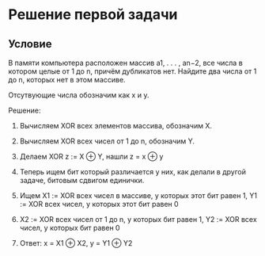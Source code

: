 # Решение первой задачи 

## Условие 
В памяти компьютера расположен массив a1, . . . , an−2, все числа в котором целые от 1 до n,
причём дубликатов нет. Найдите два числа от 1 до n, которых нет в этом массиве.

Отсутвующие числа обозначим как x и y.

Решение: 

1) Вычисляем XOR всех элементов массива, обозначим X. 

2) Вычисляем XOR всех чисел от 1 до n, обозначим Y. 

3) Делаем XOR z := X ⊕ Y, нашли z = x ⊕ y

4) Теперь ищем бит который различается у них, как делали в другой задаче, битовым сдвигом единички. 

5) Ищем X1 := XOR всех чисел в массиве, у которых этот бит равен 1, Y1 := XOR всех чисел, у которых этот бит равен 0

6) X2 := XOR всех чисел от 1 до n, у которых бит равен 1, Y2 := XOR всех чисел, у которых бит равен 0

7) Ответ: x = X1 ⊕ X2, y = Y1 ⊕ Y2